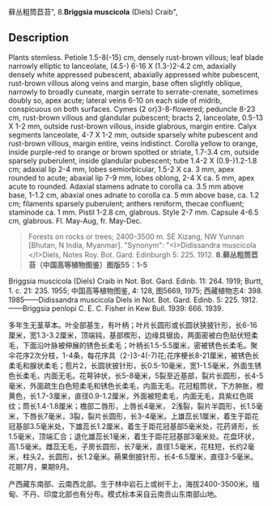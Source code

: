 藓丛粗筒苣苔",
8.**Briggsia muscicola** (Diels) Craib",

## Description
Plants stemless. Petiole 1.5-8(-15) cm, densely rust-brown villous; leaf blade narrowly elliptic to lanceolate, (4.5-) 6-16 X (1.3-)2-4.2 cm, adaxially densely white appressed pubescent, abaxially appressed white pubescent, rust-brown villous along veins and margin, base often slightly oblique, narrowly to broadly cuneate, margin serrate to serrate-crenate, sometimes doubly so, apex acute; lateral veins 6-10 on each side of midrib, conspicuous on both surfaces. Cymes (2 or)3-8-flowered; peduncle 8-23 cm, rust-brown villous and glandular pubescent; bracts 2, lanceolate, 0.5-13 X 1-2 mm, outside rust-brown villous, inside glabrous, margin entire. Calyx segments lanceolate, 4-7 X 1-2 mm, outside sparsely white pubescent and rust-brown villous, margin entire, veins indistinct. Corolla yellow to orange, inside purple-red to orange or brown spotted or striate, 1.7-3.4 cm, outside sparsely puberulent, inside glandular pubescent; tube 1.4-2 X (0.9-)1.2-1.8 cm; adaxial lip 2-4 mm, lobes semiorbicular, 1.5-2 X ca. 3 mm, apex rounded to acute; abaxial lip 7-9 mm, lobes oblong, 2-4 X ca. 5 mm, apex acute to rounded. Adaxial stamens adnate to corolla ca. 3.5 mm above base, 1-1.2 cm, abaxial ones adnate to corolla ca. 5 mm above base, ca. 1.2 cm; filaments sparsely puberulent; anthers reniform, thecae confluent; staminode ca. 1 mm. Pistil 1-2.8 cm, glabrous. Style 2-7 mm. Capsule 4-6.5 cm, glabrous. Fl. May-Aug, fr. May-Dec.

> Forests on rocks or trees; 2400-3500 m. SE Xizang, NW Yunnan [Bhutan, N India, Myanmar].
  "Synonym": "&lt;I&gt;Didissandra muscicola &lt;/I&gt;Diels, Notes Roy. Bot. Gard. Edinburgh 5: 225. 1912.
**8.藓丛粗筒苣苔（中国高等植物图鉴）图版55：1-5**

Briggsia muscicola (Diels) Craib in Not. Bot. Gard. Edinb. 11: 264. 1919; Burtt, 1. c. 21: 235. 1955; 中国高等植物图鉴, 4: 128, 图5669, 1975; 西藏植物志4: 398. 1985——Didissandra muscicola Diels in Not. Bot. Gard. Edinb. 5: 225. 1912. ——Briggsia penlopi C. E. C. Fisher in Kew Bull. 1939: 666. 1939.

多年生无茎草本。叶全部基生，有叶柄；叶片长圆形或长圆状狭披针形，长6-16厘米，宽1.3-3.2厘米，顶端钝，基部楔形，边缘具锯齿，两面密被白色贴伏短柔毛，下面沿叶脉被伸展的锈色长柔毛；叶柄长1.5-5.5厘米，密被锈色长柔毛。聚伞花序2次分枝，1-4条，每花序具（2-)3-4(-7)花;花序梗长8-21厘米，被锈色长柔毛和腺状柔毛；苞片2，长圆状披针形，长0.5-10毫米，宽1-1.5毫米，外面生锈色长柔毛，内面无毛。花萼钟状，长5-8毫米，5裂至近基部，裂片长圆形，长4-5毫米，外面疏生白色短柔毛和锈色长柔毛，内面无毛。花冠粗筒状，下方肿胀，橙黄色，长1.7-3厘米，直径0.9-1.2厘米，外面被短柔毛，内面无毛，具紫红色斑纹；筒长1.4-1.8厘米；檐部二唇形，上唇长4毫米， 2浅裂，裂片半圆形，长1.5毫米，下唇长7毫米，3裂，裂片长圆形，长3-4毫米。上雄蕊长1厘米，着生于距花冠基部3.5毫米处，下雄蕊长1.2厘米，着生于距花冠基部5毫米处，花药肾形，长1.5毫米，顶端汇合；退化雄蕊长1毫米，着生于距花冠基部3毫米处。花盘环状，高1.5毫米。雌蕊无毛，子房长圆形，长7毫米，直径1.5毫米，花柱短，长约2毫米，柱头2，长圆形，长1.2毫米。蒴果倒披针形，长4-6.5厘米，直径3-5毫米。花期7月，果期9月。

产西藏东南部、云南西北部。生于林中岩石上或树干上，海拔2400-3500米。缅甸、不丹、印度北部也有分布。模式标本采自云南贡山东南部山地。
